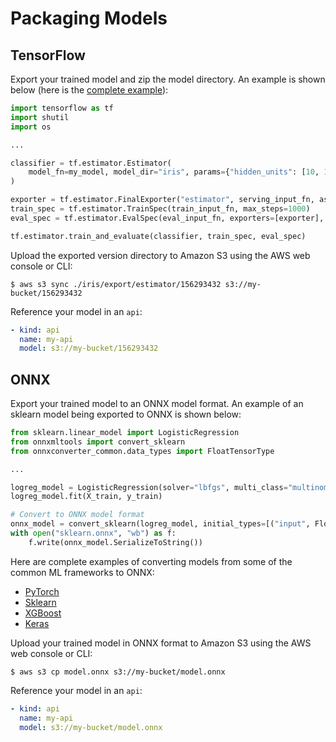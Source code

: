 # Packaging Models

## TensorFlow

Export your trained model and zip the model directory. An example is shown below (here is the [complete example](https://github.com/cortexlabs/cortex/blob/master/examples/iris/models/tensorflow_model.py)):

```Python
import tensorflow as tf
import shutil
import os

...

classifier = tf.estimator.Estimator(
    model_fn=my_model, model_dir="iris", params={"hidden_units": [10, 10], "n_classes": 3}
)

exporter = tf.estimator.FinalExporter("estimator", serving_input_fn, as_text=False)
train_spec = tf.estimator.TrainSpec(train_input_fn, max_steps=1000)
eval_spec = tf.estimator.EvalSpec(eval_input_fn, exporters=[exporter], name="estimator-eval")

tf.estimator.train_and_evaluate(classifier, train_spec, eval_spec)
```

Upload the exported version directory to Amazon S3 using the AWS web console or CLI:

```text
$ aws s3 sync ./iris/export/estimator/156293432 s3://my-bucket/156293432
```

Reference your model in an `api`:

```yaml
- kind: api
  name: my-api
  model: s3://my-bucket/156293432
```

## ONNX

Export your trained model to an ONNX model format. An example of an sklearn model being exported to ONNX is shown below:

```Python
from sklearn.linear_model import LogisticRegression
from onnxmltools import convert_sklearn
from onnxconverter_common.data_types import FloatTensorType

...

logreg_model = LogisticRegression(solver="lbfgs", multi_class="multinomial")
logreg_model.fit(X_train, y_train)

# Convert to ONNX model format
onnx_model = convert_sklearn(logreg_model, initial_types=[("input", FloatTensorType([1, 4]))])
with open("sklearn.onnx", "wb") as f:
    f.write(onnx_model.SerializeToString())
```

Here are complete examples of converting models from some of the common ML frameworks to ONNX:

* [PyTorch](https://github.com/cortexlabs/cortex/blob/master/examples/iris/models/pytorch_model.py)
* [Sklearn](https://github.com/cortexlabs/cortex/blob/master/examples/iris/models/sklearn_model.py)
* [XGBoost](https://github.com/cortexlabs/cortex/blob/master/examples/iris/models/xgboost_model.py)
* [Keras](https://github.com/cortexlabs/cortex/blob/master/examples/iris/models/keras_model.py)

Upload your trained model in ONNX format to Amazon S3 using the AWS web console or CLI:

```text
$ aws s3 cp model.onnx s3://my-bucket/model.onnx
```

Reference your model in an `api`:

```yaml
- kind: api
  name: my-api
  model: s3://my-bucket/model.onnx
```
